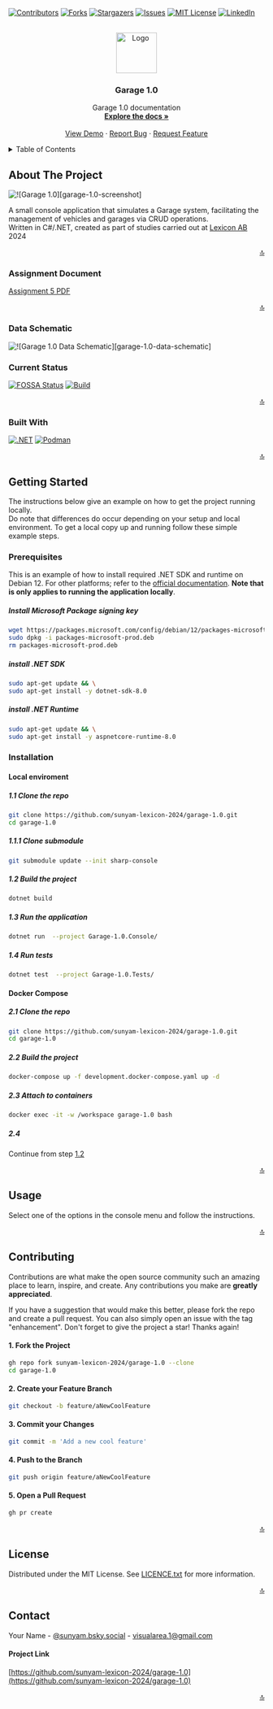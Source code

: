 <a name="readme-top"></a>

[![Contributors][contributors-shield]][contributors-url]
[![Forks][forks-shield]][forks-url]
[![Stargazers][stars-shield]][stars-url]
[![Issues][issues-shield]][issues-url]
[![MIT License][license-shield]][license-url]
[![LinkedIn][linkedin-shield]][linkedin-url]



<!-- PROJECT LOGO -->
<br />
<div align="center">
  <a href="https://github.com/sunyam-lexicon-2024/garage-1.0">
    <img src=".docs/images/logo.png" alt="Logo" width="80" height="80">
  </a>

<h3 align="center">Garage 1.0</h3>

  <p align="center">
    Garage 1.0 documentation
    <br />
    <a href="https://github.com/sunyam-lexicon-2024/garage-1.0"><strong>Explore the docs »</strong></a>
    <br />
    <br />
    <a href="https://github.com/sunyam-lexicon-2024/garage-1.0">View Demo</a>
    ·
    <a href="https://github.com/sunyam-lexicon-2024/garage-1.0/issues/new?labels=bug&template=bug-report---.md">Report Bug</a>
    ·
    <a href="https://github.com/sunyam-lexicon-2024/garage-1.0/issues/new?labels=enhancement&template=feature-request---.md">Request Feature</a>
  </p>
</div>



<!-- TABLE OF CONTENTS -->
<details>
  <summary>Table of Contents</summary>
  <ol>
    <li>
      <a href="#about-the-project">About The Project</a>
      <ul>
        <li><a href="#assignment-document">Assignment Document</a></li>
        <li><a href="#data-schematic">Data Schematic</a></li>
        <li><a href="#current-status">Current Status</a></li>
        <li><a href="#built-with">Built With</a></li>
      </ul>
    </li>
    <li>
      <a href="#getting-started">Getting Started</a>
      <ul>
        <li><a href="#prerequisites">Prerequisites</a></li>
        <li><a href="#installation">Installation</a></li>
      </ul>
    </li>
    <li><a href="#usage">Usage</a></li>
    <li><a href="#contributing">Contributing</a></li>
    <li><a href="#license">License</a></li>
    <li><a href="#contact">Contact</a></li>
    <li><a href="#acknowledgments">Acknowledgments</a></li>
  </ol>
</details>



<!-- ABOUT THE PROJECT -->
## About The Project

![![Garage 1.0][garage-1.0-screenshot]](.docs/images/video.gif)

A small console application that simulates a Garage system, facilitating the management of vehicles and garages via CRUD operations.
<br> 
Written in C#/.NET, created as part of studies carried out at [Lexicon AB](https://lexicon.se) 2024

<p align="right"><a href="#readme-top">🔝</a></p>



### Assignment Document

[Assignment 5 PDF](.docs/pdf/assignment-5.pdf)

<p align="right"><a href="#readme-top">🔝</a></p>


### Data Schematic
![![Garage 1.0 Data Schematic][garage-1.0-data-schematic]](.docs/images/data-structure.png)


### Current Status

[![FOSSA Status](https://app.fossa.com/api/projects/custom%2B45338%2Fgithub.com%2FSunyam-Lexicon-2024%2Fgarage-1.0.svg?type=shield&issueType=license)](https://app.fossa.com/projects/custom%2B45338%2Fgithub.com%2FSunyam-Lexicon-2024%2Fgarage-1.0?ref=badge_shield&issueType=license)
[![Build](https://github.com/Sunyam-Lexicon-2024/garage-1.0/actions/workflows/build.yml/badge.svg)](https://github.com/Sunyam-Lexicon-2024/garage-1.0/actions/workflows/build.yml)

<p align="right"><a href="#readme-top">🔝</a></p>


### Built With

[![.NET][.NET]][.NET-url]
[![Podman][Podman]][Podman-url]

<p align="right"><a href="#readme-top">🔝</a></p>



<!-- GETTING STARTED -->
## Getting Started

The instructions below give an example on how to get the project running locally. 
<br>
Do note that differences do occur depending on your setup and local environment.
To get a local copy up and running follow these simple example steps.

### Prerequisites

This is an example of how to install required .NET SDK and runtime on Debian 12. For other platforms; refer to the [official documentation](https://learn.microsoft.com/en-us/dotnet/core/install/).
**Note that is only applies to running the application locally**.

##### Install Microsoft Package signing key
  ```sh
  wget https://packages.microsoft.com/config/debian/12/packages-microsoft-prod.deb -O packages-microsoft-prod.deb
  sudo dpkg -i packages-microsoft-prod.deb
  rm packages-microsoft-prod.deb
  ```
##### install .NET SDK
  ```sh
  sudo apt-get update && \
  sudo apt-get install -y dotnet-sdk-8.0
  ```
##### install .NET Runtime
  ```sh
  sudo apt-get update && \
  sudo apt-get install -y aspnetcore-runtime-8.0
  ```

### Installation

#### Local enviroment

##### 1.1 Clone the repo
```sh
git clone https://github.com/sunyam-lexicon-2024/garage-1.0.git
cd garage-1.0
```
##### 1.1.1 Clone submodule
```sh
git submodule update --init sharp-console
```
##### 1.2 Build the project
```sh
dotnet build
```
##### 1.3 Run the application
```sh
dotnet run  --project Garage-1.0.Console/
```
##### 1.4 Run tests
```sh
dotnet test  --project Garage-1.0.Tests/
```

#### Docker Compose

##### 2.1 Clone the repo
   ```sh
   git clone https://github.com/sunyam-lexicon-2024/garage-1.0.git
   cd garage-1.0
   ```
##### 2.2 Build the project
   ```sh
   docker-compose up -f development.docker-compose.yaml up -d
   ```
##### 2.3 Attach to containers
```sh
docker exec -it -w /workspace garage-1.0 bash
```
##### 2.4
Continue from step [1.2](#12-build-the-project)

<p align="right"><a href="#readme-top">🔝</a></p>



<!-- USAGE EXAMPLES -->
## Usage

Select one of the options in the console menu and follow the instructions.

<p align="right"><a href="#readme-top">🔝</a></p>



<!-- CONTRIBUTING -->
## Contributing

Contributions are what make the open source community such an amazing place to learn, inspire, and create. Any contributions you make are **greatly appreciated**.

If you have a suggestion that would make this better, please fork the repo and create a pull request. You can also simply open an issue with the tag "enhancement".
Don't forget to give the project a star! Thanks again!

#### 1. Fork the Project
```sh
gh repo fork sunyam-lexicon-2024/garage-1.0 --clone
cd garage-1.0
```
#### 2. Create your Feature Branch 
```sh
git checkout -b feature/aNewCoolFeature
```
#### 3. Commit your Changes 
```sh
git commit -m 'Add a new cool feature'
```
#### 4. Push to the Branch 
```sh
git push origin feature/aNewCoolFeature
```
#### 5. Open a Pull Request
```sh
gh pr create 
```

<p align="right"><a href="#readme-top">🔝</a></p>



<!-- LICENSE -->
## License

Distributed under the MIT License. See [LICENCE.txt](LICENCE.txt) for more information.

<p align="right"><a href="#readme-top">🔝</a></p>



<!-- CONTACT -->
## Contact

Your Name - [@sunyam.bsky.social](https://bsky.app/profile/sunyam.bsky.social) - [visualarea.1@gmail.com](mailto:visualarea.1@gmail.com)

#### Project Link
[https://github.com/sunyam-lexicon-2024/garage-1.0](https://github.com/sunyam-lexicon-2024/garage-1.0)

<p align="right"><a href="#readme-top">🔝</a></p>

[contributors-shield]: https://img.shields.io/github/contributors/sunyam-lexicon-2024/garage-1.0.svg?style=for-the-badge
[contributors-url]: https://github.com/sunyam-lexicon-2024/garage-1.0/graphs/contributors
[forks-shield]: https://img.shields.io/github/forks/sunyam-lexicon-2024/garage-1.0?style=for-the-badge
[forks-url]: https://github.com/sunyam-lexicon-2024/garage-1.0/network/members
[stars-shield]: https://img.shields.io/github/stars/sunyam-lexicon-2024/garage-1.0.svg?style=for-the-badge
[stars-url]: https://github.com/sunyam-lexicon-2024/garage-1.0/stargazers
[issues-shield]: https://img.shields.io/github/issues/sunyam-lexicon-2024/garage-1.0.svg?style=for-the-badge
[issues-url]: https://github.com/sunyam-lexicon-2024/garage-1.0/issues
[license-shield]: https://img.shields.io/github/license/sunyam-lexicon-2024/garage-1.0.svg?style=for-the-badge
[license-url]: https://github.com/sunyam-lexicon-2024/garage-1.0/blob/master/LICENSE.txt
[linkedin-shield]: https://img.shields.io/badge/-LinkedIn-black.svg?style=for-the-badge&logo=linkedin&colorB=555
[linkedin-url]: https://linkedin.com/in/carl-sandberg-01070a2b6/
[product-screenshot]: .docs/images/video.gif
[.NET]: https://img.shields.io/badge/.NET-5C2D91?style=for-the-badge&logo=.net&logoColor=white
[.NET-url]: https://dotnet.microsoft.com/
[Podman]: https://img.shields.io/badge/podman-000000?style=for-the-badge&logo=podman&logoColor=white&logoSize=large&color=892CA0
[Podman-url]:https://podman.io
